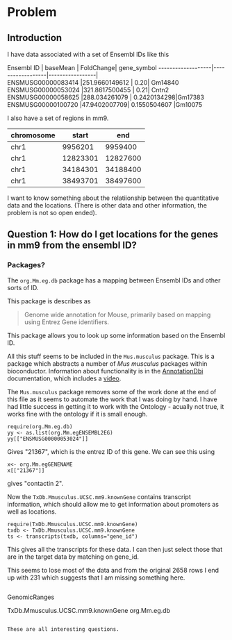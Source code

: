 Problem
=====

Introduction
----------------

I have data associated with a set of Ensembl IDs like this


Ensembl ID	| baseMean	| FoldChange|	gene_symbol
-------------------|------------------|-----------------|	
ENSMUSG00000083414	|251.9660149612	| 0.20|	Gm14840	
ENSMUSG00000053024	|321.8617500455	| 0.21| Cntn2	
ENSMUSG00000058625	|288.034261079	|	0.2420134298|Gm17383	
ENSMUSG00000100720	|47.9402007709|	0.1550504607	|Gm10075	

I also have a set of regions in mm9.

chromosome|start|end
--|--|--
chr1|	9956201	|9959400|
chr1|	12823301	|12827600
chr1	|34184301|	34188400
chr1	|38493701|	38497600


I want to know something about the relatiionship between the quantitative data and the locations.  (There is other data and other information, the problem is not so open ended).  

## Question 1: How do I get locations for the genes in mm9 from the ensembl ID?

### Packages?

The `org.Mm.eg.db` package has a mapping between Ensembl IDs and other sorts of ID.

This package is describes as

> Genome wide annotation for Mouse, primarily based on mapping using Entrez Gene identifiers.

This package allows you to look up some information based on the Ensembl ID.

All this stuff seems to be included in the `Mus.musculus` package.  This is a package which
abstracts a number of _Mus musculus_ packages within bioconductor.  Information about
functionality is in the [AnnotationDbi](https://bioconductor.org/packages/release/bioc/html/AnnotationDbi.html) documentation, which includes a 
[video](https://www.youtube.com/watch?v=8qvGNTVz3Ik). 

The `Mus.musculus` package removes some of the work done at the end of this file as it seems to automate the 
work that I was doing by hand.  I have had little success in getting it to work with the Ontology - acually not true, 
it works fine with the ontology if it is small enough.


```{r}
require(org.Mm.eg.db)
yy <- as.list(org.Mm.egENSEMBL2EG)
yy[["ENSMUSG00000053024"]]
```
Gives "21367", which is the entrez ID of this gene.  We can see this 
using

```{r}
x<- org.Mm.egGENENAME
x[["21367"]]
```
gives "contactin 2".

Now the `TxDb.Mmusculus.UCSC.mm9.knownGene` contains transcript information, which should allow me to get information about promoters as well as locations.

```{r}
require(TxDb.Mmusculus.UCSC.mm9.knownGene)
txdb <- TxDb.Mmusculus.UCSC.mm9.knownGene
ts <- transcripts(txdb, columns="gene_id")
```

This gives all the transcripts for these data.  I can then just select those that are in the target data by matching on gene_id.

This seems to lose most of the data and from the original 2658 rows I end up with 231 which suggests that I am missing something here. 

```{r}
```



GenomicRanges

TxDb.Mmusculus.UCSC.mm9.knownGene
org.Mm.eg.db


```

These are all interesting questions.  

